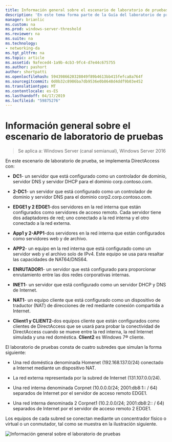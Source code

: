 ```yaml
---
title: Información general sobre el escenario de laboratorio de pruebas
description: 'En este tema forma parte de la Guía del laboratorio de pruebas: demostrar una implementación de multisitio de DirectAccess para Windows Server 2016'
manager: brianlic
ms.custom: na
ms.prod: windows-server-threshold
ms.reviewer: na
ms.suite: na
ms.technology:
- networking-da
ms.tgt_pltfrm: na
ms.topic: article
ms.assetid: 9afeced4-1a9b-4cb3-9fc4-d7e44c675755
ms.author: pashort
author: shortpatti
ms.openlocfilehash: 5943986620328049f89b4613bb415fefca8a764f
ms.sourcegitcommit: 0d0b32c8986ba7db9536e0b8648d4ddf9b03e452
ms.translationtype: MT
ms.contentlocale: es-ES
ms.lasthandoff: 04/17/2019
ms.locfileid: "59875276"
---
```

# <a name="overview-of-the-test-lab-scenario"></a>Información general sobre el escenario de laboratorio de pruebas

>Se aplica a: Windows Server (canal semianual), Windows Server 2016

En este escenario de laboratorio de prueba, se implementa DirectAccess con:  
  
-   **DC1**- un servidor que está configurado como un controlador de dominio, servidor DNS y servidor DHCP para el dominio corp.contoso.com.  
  
-   **2-DC1**- un servidor que está configurado como un controlador de dominio y servidor DNS para el dominio corp2.corp.contoso.com.  
  
-   **EDGE1 y 2 EDGE1**-dos servidores en la red interna que están configurados como servidores de acceso remoto. Cada servidor tiene dos adaptadores de red; uno conectado a la red interna y el otro conectado a la red externa.  
  
-   **App1 y 2-APP1**-dos servidores en la red interna que están configurados como servidores web y de archivo.  
  
-   **APP2**- un equipo en la red interna que está configurado como un servidor web y el archivo solo de IPv4. Este equipo se usa para resaltar las capacidades de NAT64/DNS64.  
  
-   **ENRUTADOR1**- un servidor que está configurado para proporcionar enrutamiento entre las dos redes corporativas internas.  
  
-   **INET1**- un servidor que está configurado como un servidor DHCP y DNS de Internet.  
  
-   **NAT1**- un equipo cliente que está configurado como un dispositivo de traductor (NAT) de direcciones de red mediante conexión compartida a Internet.  
  
-   **Client1 y CLIENT2**-dos equipos cliente que están configurados como clientes de DirectAccess que se usará para probar la conectividad de DirectAccess cuando se mueve entre la red interna, la red Internet simulada y una red doméstica. **Client2** es Windows 7&reg; cliente.  
  
El laboratorio de pruebas consta de cuatro subredes que simulan la forma siguiente:  
  
-   Una red doméstica denominada Homenet (192.168.137.0/24) conectado a Internet mediante un dispositivo NAT.  
  
-   La red externa representada por la subred de Internet (131.107.0.0/24).  
  
-   Una red interna denominada Corpnet (10.0.0.0/24; 2001:db8:1:: / 64) separados de Internet por el servidor de acceso remoto EDGE1.  
  
-   Una red interna denominada 2 Corpnet1 (10.2.0.0/24; 2001:db8:2:: / 64) separados de Internet por el servidor de acceso remoto 2 EDGE1.  
  
Los equipos de cada subred se conectan mediante un concentrador físico o virtual o un conmutador, tal como se muestra en la ilustración siguiente.  
  
![Información general sobre el laboratorio de pruebas](../../../media/Overview-of-the-Test-Lab-Scenario_4/TLG_DA_Multisite.png)  
  


